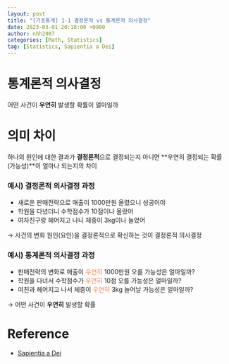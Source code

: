 ```yaml
---
layout: post
title: "[기초통계] 1-1 결정론적 vs 통계론적 의사결정"
date: 2023-03-01 20:18:00 +0900
author: nhh2907
categories: [Math, Statistics]
tag: [Statistics, Sapientia a Dei]
---
```


# **통계론적** 의사결정

어떤 사건이 **우연히** 발생할 확률이 얼마일까

# 의미 차이

하나의 원인에 대한 결과가 **결정론적**으로 결정되는지 아니면 **우연히 결정되는 확률(가능성)**이 얼마나 되는지의 차이

### 예시) 결정론적 의사결정 과정

- 새로운 판매전략으로 매출이 1000만원 올렸으니 성공이야
- 학원을 다녔더니 수학점수가 10점이나 올랐어
- 여자친구랑 헤어지고 나니 체중이 3kg이나 늘었어

→ 사건의 변화 원인(요인)을 결정론적으로 확신하는 것이 결정론적 의사결정

### 예시) 통계론적 의사결정 과정

- 판매전략의 변화로 매출이 <span style="color:coral">우연히</span> 1000만원 오를 가능성은 얼마일까?
- 학원을 다녀서 수학점수가 <span style="color:coral">우연히</span> 10점 오를 가능성은 얼마일까?
- 여친과 헤어지고 나서 체중이 <span style="color:coral">우연히</span> 3kg 늘어날 가능성은 얼마일까?

→ 어떤 사건이 **우연히** 발생할 확률

# Reference
- [Sapientia a Dei](https://www.youtube.com/watch?v=NG1ZNH1kOl0)
